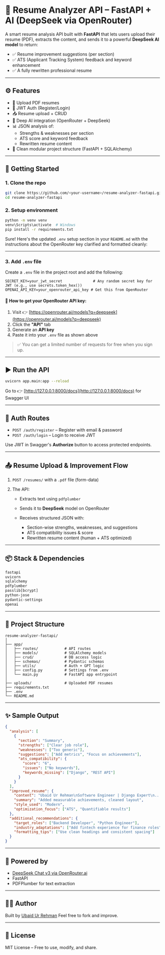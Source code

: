 # 📄 Resume Analyzer API – FastAPI + AI (DeepSeek via OpenRouter)

A smart resume analysis API built with **FastAPI** that lets users upload their resume (PDF), extracts the content, and sends it to a powerful **DeepSeek AI model** to return:

- ✅ Resume improvement suggestions (per section)
- ✅ ATS (Applicant Tracking System) feedback and keyword enhancement
- ✅ A fully rewritten professional resume

---

## ⚙️ Features

- 🧾 Upload PDF resumes
- 🔐 JWT Auth (Register/Login)
- 📤 Resume upload + CRUD
- 🧠 Deep AI integration (OpenRouter + DeepSeek)
- 📊 JSON analysis of:
  - Strengths & weaknesses per section
  - ATS score and keyword feedback
  - Rewritten resume content
- 📂 Clean modular project structure (FastAPI + SQLAlchemy)

---

## 🚀 Getting Started

### 1. Clone the repo

```bash
git clone https://github.com/<your-username>/resume-analyzer-fastapi.git
cd resume-analyzer-fastapi
````

### 2. Setup environment

```bash
python -m venv venv
venv\Scripts\activate  # Windows
pip install -r requirements.txt
```

Sure! Here's the updated `.env` setup section in your `README.md` with the instructions about the OpenRouter key clarified and formatted cleanly:

---

### 3. Add `.env` file

Create a `.env` file in the project root and add the following:

```
SECRET_KEY=your_jwt_secret              # Any random secret key for JWT (e.g., use secrets.token_hex())
OPENAI_API_KEY=your_openrouter_api_key # Get this from OpenRouter
```

#### 🔑 How to get your OpenRouter API key:

1. Visit 👉 [https://openrouter.ai/models?q=deepseek](https://openrouter.ai/models?q=deepseek)
2. Click the **"API"** tab
3. Generate an **API key**
4. Paste it into your `.env` file as shown above

> ✅ You can get a limited number of requests for free when you sign up.

---


## ▶️ Run the API

```bash
uvicorn app.main:app --reload
```

Go to 👉 [http://127.0.0.1:8000/docs](http://127.0.0.1:8000/docs) for Swagger UI

---

## 🔐 Auth Routes

* `POST /auth/register` – Register with email & password
* `POST /auth/login` – Login to receive JWT

Use JWT in Swagger's **Authorize** button to access protected endpoints.

---

## 📤 Resume Upload & Improvement Flow

1. `POST /resumes/` with a `.pdf` file (form-data)
2. The API:

   * Extracts text using `pdfplumber`
   * Sends it to **DeepSeek** model on OpenRouter
   * Receives structured JSON with:

     * Section-wise strengths, weaknesses, and suggestions
     * ATS compatibility issues & score
     * Rewritten resume content (human + ATS optimized)

---

## 📦 Stack & Dependencies

```txt
fastapi
uvicorn
sqlalchemy
pdfplumber
passlib[bcrypt]
python-jose
pydantic-settings
openai
```

---

## 📁 Project Structure

```
resume-analyzer-fastapi/
│
├── app/
│   ├── routes/            # API routes
│   ├── models/            # SQLAlchemy models
│   ├── crud/              # DB access logic
│   ├── schemas/           # Pydantic schemas
│   ├── utils/             # Auth + GPT logic
│   ├── config.py          # Settings from .env
│   └── main.py            # FastAPI app entrypoint
│
├── uploads/               # Uploaded PDF resumes
├── requirements.txt
├── .env
└── README.md
```

---

## ✨ Sample Output

```json
{
  "analysis": [
    {
      "section": "Summary",
      "strengths": ["Clear job role"],
      "weaknesses": ["Too generic"],
      "suggestions": ["Add metrics", "Focus on achievements"],
      "ats_compatibility": {
        "score": "6",
        "issues": ["No keywords"],
        "keywords_missing": ["Django", "REST API"]
      }
    }
  ],
  "improved_resume": {
    "content": "Ubaid Ur Rehman\nSoftware Engineer | Django Expert\n...",
    "summary": "Added measurable achievements, cleaned layout",
    "style_used": "Modern",
    "optimization_focus": ["ATS", "Quantifiable results"]
  },
  "additional_recommendations": {
    "target_roles": ["Backend Developer", "Python Engineer"],
    "industry_adaptations": ["Add fintech experience for finance roles"],
    "formatting_tips": ["Use clean headings and consistent spacing"]
  }
}
```

---

## 🧠 Powered by

* [DeepSeek Chat v3 via OpenRouter.ai](https://openrouter.ai)
* FastAPI
* PDFPlumber for text extraction

---

## 👨‍💻 Author

Built by [Ubaid Ur Rehman](https://github.com/ubaidurrehman)
Feel free to fork and improve.

---

## 🪪 License

MIT License – Free to use, modify, and share.


